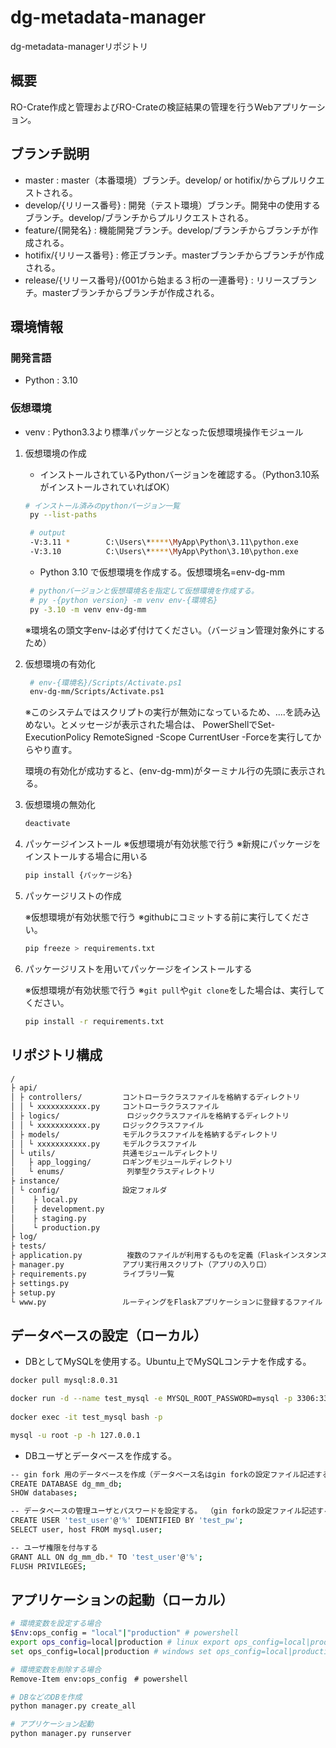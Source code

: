 # dg-metadata-manager

dg-metadata-managerリポジトリ

## 概要

RO-Crate作成と管理およびRO-Crateの検証結果の管理を行うWebアプリケーション。

## ブランチ説明

- master : master（本番環境）ブランチ。develop/ or hotifix/からプルリクエストされる。
- develop/{リリース番号} : 開発（テスト環境）ブランチ。開発中の使用するブランチ。develop/ブランチからプルリクエストされる。
- feature/{開発名} : 機能開発ブランチ。develop/ブランチからブランチが作成される。
- hotifix/{リリース番号} : 修正ブランチ。masterブランチからブランチが作成される。
- release/{リリース番号}/{001から始まる３桁の一連番号} : リリースブランチ。masterブランチからブランチが作成される。


## 環境情報

### 開発言語

- Python : 3.10

### 仮想環境

- venv : Python3.3より標準パッケージとなった仮想環境操作モジュール

1. 仮想環境の作成

   - インストールされているPythonバージョンを確認する。（Python3.10系がインストールされていればOK）

   ```bash
   # インストール済みのpythonバージョン一覧
    py --list-paths

    # output
    -V:3.11 *        C:\Users\*****\MyApp\Python\3.11\python.exe
    -V:3.10          C:\Users\*****\MyApp\Python\3.10\python.exe
   ```

   - Python 3.10 で仮想環境を作成する。仮想環境名=env-dg-mm

   ```bash
    # pythonバージョンと仮想環境名を指定して仮想環境を作成する。
    # py -{python version} -m venv env-{環境名}
    py -3.10 -m venv env-dg-mm
   ```

   ※環境名の頭文字env-は必ず付けてください。（バージョン管理対象外にするため）

2. 仮想環境の有効化

   ```bash
    # env-{環境名}/Scripts/Activate.ps1
    env-dg-mm/Scripts/Activate.ps1
   ```
   ※このシステムではスクリプトの実行が無効になっているため、....を読み込めない。とメッセージが表示された場合は、 PowerShellでSet-ExecutionPolicy RemoteSigned -Scope CurrentUser -Forceを実行してからやり直す。

   環境の有効化が成功すると、(env-dg-mm)がターミナル行の先頭に表示される。

3. 仮想環境の無効化

   ```bash
   deactivate
   ```

4. パッケージインストール
   ※仮想環境が有効状態で行う
   ※新規にパッケージをインストールする場合に用いる

   ```bash
   pip install {パッケージ名}
   ```

5. パッケージリストの作成

   ※仮想環境が有効状態で行う
   ※githubにコミットする前に実行してください。

    ```bash
    pip freeze > requirements.txt
    ```

6. パッケージリストを用いてパッケージをインストールする

    ※仮想環境が有効状態で行う
    ※`git pull`や`git clone`をした場合は、実行してください。

    ```bash
    pip install -r requirements.txt
    ```

## リポジトリ構成

```bash
/
├ api/
│ ├ controllers/         コントローラクラスファイルを格納するディレクトリ
│ │ └ xxxxxxxxxxx.py     コントローラクラスファイル
│ ├ logics/               ロジッククラスファイルを格納するディレクトリ
│ │ └ xxxxxxxxxxx.py     ロジッククラスファイル
│ ├ models/              モデルクラスファイルを格納するディレクトリ
│ │ └ xxxxxxxxxxx.py     モデルクラスファイル
│ └ utils/               共通モジュールディレクトリ
│   ├ app_logging/       ロギングモジュールディレクトリ
│   └ enums/              列挙型クラスディレクトリ
├ instance/
│ └ config/              設定フォルダ
│    ├ local.py
│    ├ development.py
│    ├ staging.py
│    └ production.py
├ log/
├ tests/
├ application.py          複数のファイルが利用するものを定義（Flaskインスタンス、DB、環境変数など）
├ manager.py             アプリ実行用スクリプト（アプリの入り口）
├ requirements.py        ライブラリ一覧
├ settings.py
├ setup.py
└ www.py                 ルーティングをFlaskアプリケーションに登録するファイル
```

## データベースの設定（ローカル）

- DBとしてMySQLを使用する。Ubuntu上でMySQLコンテナを作成する。

```bash
docker pull mysql:8.0.31

docker run -d --name test_mysql -e MYSQL_ROOT_PASSWORD=mysql -p 3306:3306 mysql:8.0.31
　
docker exec -it test_mysql bash -p

mysql -u root -p -h 127.0.0.1
```

- DBユーザとデータベースを作成する。

```bash
-- gin fork 用のデータベースを作成（データベース名はgin forkの設定ファイル記述する。）
CREATE DATABASE dg_mm_db;
SHOW databases;

-- データベースの管理ユーザとパスワードを設定する。 （gin forkの設定ファイル記述する。）
CREATE USER 'test_user'@'%' IDENTIFIED BY 'test_pw';
SELECT user, host FROM mysql.user;

-- ユーザ権限を付与する
GRANT ALL ON dg_mm_db.* TO 'test_user'@'%';
FLUSH PRIVILEGES;
```

## アプリケーションの起動（ローカル）

```bash
# 環境変数を設定する場合
$Env:ops_config = "local"|"production" # powershell
export ops_config=local|production # linux export ops_config=local|production
set ops_config=local|production # windows set ops_config=local|production

# 環境変数を削除する場合
Remove-Item env:ops_config　# powershell

# DBなどのDBを作成
python manager.py create_all

# アプリケーション起動
python manager.py runserver
```

